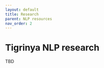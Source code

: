 ```yaml
---
layout: default
title: Research
parent: NLP resources
nav_order: 2
---
```

# Tigrinya NLP research

TBD